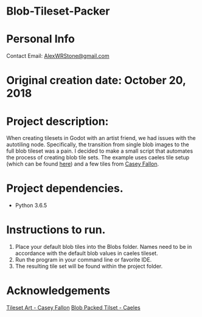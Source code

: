 # Blob-Tileset-Packer

# Personal Info
Contact Email: AlexWRStone@gmail.com

# Original creation date: October 20, 2018

# Project description: 
When creating tilesets in Godot with an artist friend, we had issues with the autotiling node. 
Specifically, the transition from single blob images to the full blob tileset was a pain. 
I decided to make a small script that automates the process of creating blob tile sets. 
The example uses caeles tile setup (which can be found [here](https://opengameart.org/content/seamless-tileset-template-ii)) and a few tiles from [Casey Fallon](http://www.cfallondesign.com/).

# Project dependencies.

* Python 3.6.5


# Instructions to run.

1. Place your default blob tiles into the Blobs folder. Names need to be in accordance with the default blob values in caeles tileset.
2. Run the program in your command line or favorite IDE.
3. The resulting tile set will be found within the project folder.

# Acknowledgements
[Tileset Art - Casey Fallon](http://www.cfallondesign.com/)
[Blob Packed Tilset - Caeles](https://opengameart.org/content/seamless-tileset-template-ii)
